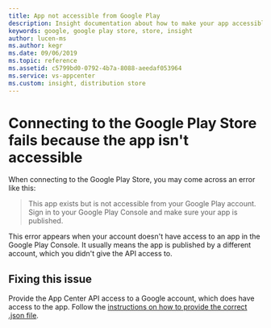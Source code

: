 ```yaml
---
title: App not accessible from Google Play
description: Insight documentation about how to make your app accessible for App Center
keywords: google, google play store, store, insight
author: lucen-ms
ms.author: kegr
ms.date: 09/06/2019
ms.topic: reference
ms.assetid: c5799bd0-0792-4b7a-8088-aeedaf053964
ms.service: vs-appcenter
ms.custom: insight, distribution store
---
```


# Connecting to the Google Play Store fails because the app isn't accessible

When connecting to the Google Play Store, you may come across an error like this:

> This app exists but is not accessible from your Google Play account. Sign in to your Google Play Console and make sure your app is published.

This error appears when your account doesn't have access to an app in the Google Play Console. It usually means the app is published by a different account, which you didn't give the API access to.

## Fixing this issue

Provide the App Center API access to a Google account, which does have access to the app. Follow the [instructions on how to provide the correct .json file](https://docs.microsoft.com/appcenter/distribution/stores/googleplay).
